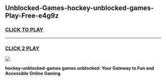 
## Unblocked-Games-hockey-unblocked-games-Play-Free-e4g9z
<h3>
<a href="https://premium76.site?title=hockey-unblocked-games&ref=18A">CLICK TO PLAY</a></h3>
<hr>

<h3>
<a href="https://premium76.site?title=hockey-unblocked-games&ref=18A">CLICK 2 PLAY</a>
  
</h3>

<a href="https://premium76.site?title=hockey-unblocked-games&ref=18A"><img src="https://clearcache.store/games.png"></a>


**hockey-unblocked-games games unblocked: Your Gateway to Fun and Accessible Online Gaming**

